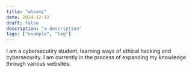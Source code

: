 ```yaml
---
title: "whoami"
date: 2024-12-12
draft: false
description: "a description"
tags: ["example", "tag"]
---
```

I am a cybersecutiry student, learning ways of ethical hacking and cybersecurity. I am currently in the process of expanding my knowledge through various websites.


